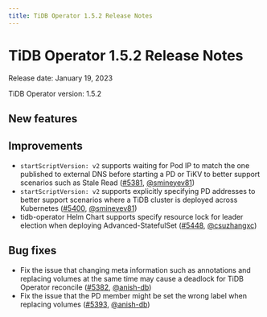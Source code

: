 ```yaml
---
title: TiDB Operator 1.5.2 Release Notes
---
```


# TiDB Operator 1.5.2 Release Notes

Release date: January 19, 2023

TiDB Operator version: 1.5.2

## New features

## Improvements

- `startScriptVersion: v2` supports waiting for Pod IP to match the one published to external DNS before starting a PD or TiKV to better support scenarios such as Stale Read ([#5381](https://github.com/pingcap/tidb-operator/pull/5381), [@smineyev81](https://github.com/smineyev81))
- `startScriptVersion: v2` supports explicitly specifying PD addresses to better support scenarios where a TiDB cluster is deployed across Kubernetes ([#5400](https://github.com/pingcap/tidb-operator/pull/5400), [@smineyev81](https://github.com/smineyev81))
- tidb-operator Helm Chart supports specify resource lock for leader election when deploying Advanced-StatefulSet ([#5448](https://github.com/pingcap/tidb-operator/pull/5448), [@csuzhangxc](https://github.com/csuzhangxc))

## Bug fixes

- Fix the issue that changing meta information such as annotations and replacing volumes at the same time may cause a deadlock for TiDB Operator reconcile ([#5382](https://github.com/pingcap/tidb-operator/pull/5382), [@anish-db](https://github.com/anish-db))
- Fix the issue that the PD member might be set the wrong label when replacing volumes ([#5393](https://github.com/pingcap/tidb-operator/pull/5393), [@anish-db](https://github.com/anish-db))
